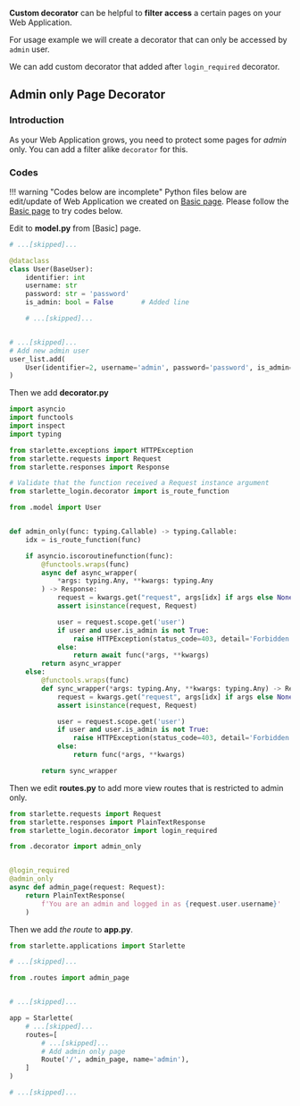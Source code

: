 **Custom decorator** can be helpful to **filter access** a certain pages on your Web Application.

For usage example we will create a decorator that can only be accessed by `admin` user.

We can add custom decorator that added after `login_required` decorator.

## Admin only Page Decorator

### Introduction

As your Web Application grows, you need to protect some pages for *admin* only.
You can add a filter alike `decorator` for this.

### Codes

!!! warning "Codes below are incomplete"
    Python files below are edit/update of Web Application we created on [Basic page](../index.md).
    Please follow the [Basic page](../index.md) to try codes below.

Edit to **model.py** from [Basic] page.

```python
# ...[skipped]...

@dataclass
class User(BaseUser):
    identifier: int
    username: str
    password: str = 'password'
    is_admin: bool = False       # Added line

    # ...[skipped]...


# ...[skipped]...
# Add new admin user
user_list.add(
    User(identifier=2, username='admin', password='password', is_admin=True)
)
```

Then we add **decorator.py**

```python
import asyncio
import functools
import inspect
import typing

from starlette.exceptions import HTTPException
from starlette.requests import Request
from starlette.responses import Response

# Validate that the function received a Request instance argument
from starlette_login.decorator import is_route_function

from .model import User


def admin_only(func: typing.Callable) -> typing.Callable:
    idx = is_route_function(func)

    if asyncio.iscoroutinefunction(func):
        @functools.wraps(func)
        async def async_wrapper(
            *args: typing.Any, **kwargs: typing.Any
        ) -> Response:
            request = kwargs.get("request", args[idx] if args else None)
            assert isinstance(request, Request)

            user = request.scope.get('user')
            if user and user.is_admin is not True:
                raise HTTPException(status_code=403, detail='Forbidden access')
            else:
                return await func(*args, **kwargs)
        return async_wrapper
    else:
        @functools.wraps(func)
        def sync_wrapper(*args: typing.Any, **kwargs: typing.Any) -> Response:
            request = kwargs.get("request", args[idx] if args else None)
            assert isinstance(request, Request)

            user = request.scope.get('user')
            if user and user.is_admin is not True:
                raise HTTPException(status_code=403, detail='Forbidden access')
            else:
                return func(*args, **kwargs)

        return sync_wrapper
```

Then we edit **routes.py** to add more view routes that is restricted to admin only.

```python
from starlette.requests import Request
from starlette.responses import PlainTextResponse
from starlette_login.decorator import login_required

from .decorator import admin_only


@login_required
@admin_only
async def admin_page(request: Request):
    return PlainTextResponse(
        f'You are an admin and logged in as {request.user.username}'
    )
```

Then we add *the route* to **app.py**.


```python
from starlette.applications import Starlette

# ...[skipped]...

from .routes import admin_page


# ...[skipped]...

app = Starlette(
    # ...[skipped]...
    routes=[
        # ...[skipped]...
        # Add admin only page
        Route('/', admin_page, name='admin'),
    ]
)

# ...[skipped]...
```